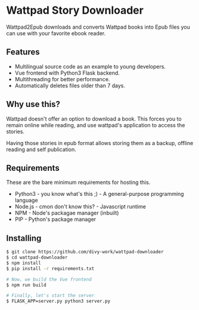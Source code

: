 # Wattpad Story Downloader
Wattpad2Epub downloads and converts Wattpad books into Epub files you can use
with your favorite ebook reader.

## Features

* Multilingual source code as an example to young developers.
* Vue frontend with Python3 Flask backend.
* Multithreading for better performance.
* Automatically deletes files older than 7 days.

## Why use this?
Wattpad doesn't offer an option to download a book. This forces you to remain
online while reading, and use wattpad's application to access the stories.

Having those stories in epub format allows storing them as a backup, offline
reading and self publication.

## Requirements

These are the bare minimum requirements for hosting this.
* Python3 - you know what's this ;) - A general-purpose programming language
* Node.js - cmon don't know this? - Javascript runtime
* NPM - Node's packagae manager (inbuilt)
* PIP - Python's package manager

## Installing

```bash
$ git clone https://github.com/divy-work/wattpad-downloader
$ cd wattpad-downloader
$ npm install
$ pip install -r requirements.txt

# Now, we build the Vue frontend
$ npm run build

# Finally, let's start the server
$ FLASK_APP=server.py python3 server.py
```
